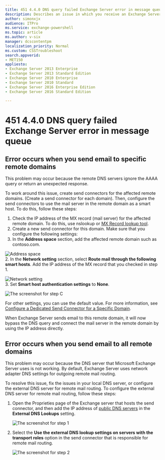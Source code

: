```yaml
---
title: 451 4.4.0 DNS query failed Exchange Server error in message queue
description: Describes an issue in which you receive an Exchange Server error when you send email to remote domains. Provides a workaround and a resolution.
author: simonxjx
audience: ITPro
ms.service: exchange-powershell
ms.topic: article
ms.author: v-six
manager: dcscontentpm
localization_priority: Normal
ms.custom: CSSTroubleshoot
search.appverid: 
- MET150
appliesto:
- Exchange Server 2013 Enterprise
- Exchange Server 2013 Standard Edition
- Exchange Server 2010 Enterprise
- Exchange Server 2010 Standard
- Exchange Server 2016 Enterprise Edition
- Exchange Server 2016 Standard Edition

---
```


# 451 4.4.0 DNS query failed Exchange Server error in message queue

## Error occurs when you send email to specific remote domains 

This problem may occur because the remote DNS servers ignore the AAAA query or return an unexpected response. 

To work around this issue, create send connectors for the affected remote domains. (Create a send connector for each domain). Then, configure the send connectors to use the mail server in the remote domain as a smart host. To do this, follow these steps:

1. Check the IP address of the MX record (mail server) for the affected remote domain. To do this, use nslookup or [MX Record lookup tool](https://www.bing.com/search?q=mx+lookup+tool&form=awre).    
2. Create a new send connector for this domain. Make sure that you configure the following settings:
  1. In the **Address space** section, add the affected remote domain such as contoso.com.

   ![Address space](https://support.microsoft.com/Library/Images/3059027.jpg)   
  2. In the **Network setting** section, select **Route mail through the following smart hosts**. Add the IP address of the MX record that you checked in step 1.

   ![Network setting](https://support.microsoft.com/Library/Images/3059028.png)   
  3. Set **Smart host authentication settings** to **None**.

   ![The screenshot for step C ](https://support.microsoft.com/Library/Images/3060536.jpg)

   For other settings, you can use the default value. For more information, see [Configure a Dedicated Send Connector for a Specific Domain](https://technet.microsoft.com/library/jj657457%28v=exchg.160%29.aspx).   

When Exchange Server sends email to this remote domain, it will now bypass the DNS query and connect the mail server in the remote domain by using the IP address directly. 

## Error occurs when you send email to all remote domains

This problem may occur because the DNS server that Microsoft Exchange Server uses is not working. By default, Exchange Server uses network adapter DNS settings for outgoing remote mail routing. 

To resolve this issue, fix the issues in your local DNS server, or configure the external DNS server for remote mail routing. To configure the external DNS server for remote mail routing, follow these steps:

1. Open the Proprieties page of the Exchange server that hosts the send connector, and then add the IP address of [public DNS servers](https://www.bing.com/search?q=public+dns+server&go=submit+query&qs=bs&form=qbre) in the **External DNS Lookups** setting.

   ![The screenshot for step 1 ](https://support.microsoft.com/Library/Images/3060537.png)   
2. Select the **Use the external DNS lookup settings on servers with the transport roles** option in the send connector that is responsible for remote mail routing.

   ![The screenshot for step 2 ](https://support.microsoft.com/Library/Images/3060538.png)
